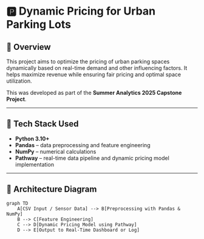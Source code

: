 # 🅿️ Dynamic Pricing for Urban Parking Lots

## 🚀 Overview

This project aims to optimize the pricing of urban parking spaces dynamically based on real-time demand and other influencing factors. It helps maximize revenue while ensuring fair pricing and optimal space utilization.

This was developed as part of the **Summer Analytics 2025 Capstone Project**.

---

## 🧰 Tech Stack Used

- **Python 3.10+**
- **Pandas** – data preprocessing and feature engineering
- **NumPy** – numerical calculations
- **Pathway** – real-time data pipeline and dynamic pricing model implementation

---

## 🧱 Architecture Diagram

```mermaid
graph TD
    A[CSV Input / Sensor Data] --> B[Preprocessing with Pandas & NumPy]
    B --> C[Feature Engineering]
    C --> D[Dynamic Pricing Model using Pathway]
    D --> E[Output to Real-Time Dashboard or Log]
